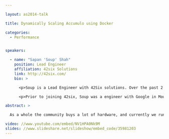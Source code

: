 ```yaml
---

layout: as2014-talk

title: Dynamically Scaling Accumulo using Docker

categories:
  - Performance


speakers:

  - name: "Sapan 'Soup' Shah"
    position: Lead Engineer
    affiliation: 42six Solutions
    link: http://42six.com/
    bio: >

      <p>Soup is a Lead Engineer with 42Six solutions. Over the past 2 years with 42Six, Soup has worked on a set of solutions which have involved indexing various types of data into Accumulo. Besides working with Accumulo Soup also works with MapReduce, HBase, Thrift, Zookeeper, and Protocol Buffers to produce custom cloud solutions for 42Six's customer base.</p>

      <p>Prior to joining 42six, Soup was a engineer with Google in Mountain View, California. While out there he had the opportunity to work with cutting edge cloud technologies including Google's BigTable implementation, GFS, and MapReduce implementation.</p>

abstract: >

  As a whole the community buys a lot of hardware, and currently we run Accumulo in a very static context. Users provision servers up front and we have a lot of applications sharing the same database.  As Accumulo adds more features for isolation in the newer versions, we take a little bit of a different approach.  We are going to go about using Docker to provision new databases and allow all the databases to talk on a “local” network, and use a shared zookeeper/HDFS cluster.  What makes this solution even more attractive is the ability to dynamically spin up and even better spin down tablet servers as the database is going through peak load.  Another nice advantage of this approach is that users can deploy iterators into this environment with little fear that someone else’s iterator will take down their accumulo.  In the future of this we would like to hook into Accumulo even more using the JMX messages that the monitor uses currently to gather statistics.

video: //www.youtube.com/embed/NV1HPA0Nk9M
slides: //www.slideshare.net/slideshow/embed_code/35981203
---
```

